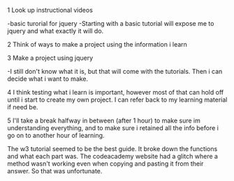1 Look up instructional videos

-basic turorial for jquery
-Starting with a basic tutorial will expose me to jquery and what exactly it will do.

2 Think of ways to make a project using the information i learn

3 Make a project using jquery

-I still don't know what it is, but that will come with the tutorials. Then i can decide what i want to make.

4 I think testing what i learn is important, however most of that can hold off until i start to create my own project. I can refer back to my learning material if need be.

5 I'll take a break halfway in between (after 1 hour) to make sure im understanding everything, and to make sure i retained all the info before i go on to another hour of learning.

The w3 tutorial seemed to be the best guide. It broke down the functions and what each part was. The codeacademy website had a glitch where a method wasn't working even when copying and pasting it from their answer. So that was unfortunate.